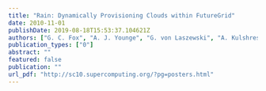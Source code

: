 ```yaml
---
title: "Rain: Dynamically Provisioning Clouds within FutureGrid"
date: 2010-11-01
publishDate: 2019-08-18T15:53:37.104621Z
authors: ["G. C. Fox", "A. J. Younge", "G. von Laszewski", "A. Kulshrestha", "F. Wang"]
publication_types: ["0"]
abstract: ""
featured: false
publication: ""
url_pdf: "http://sc10.supercomputing.org/?pg=posters.html"
---
```


